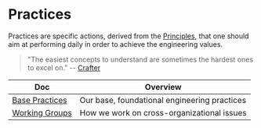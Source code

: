 # Practices

Practices are specific actions,
derived from the [Principles](principles),
that one should aim at performing daily
in order to achieve the engineering values.

> "The easiest concepts to understand 
>  are sometimes the hardest ones to excel on." -- [Crafter](http://wordnetweb.princeton.edu/perl/webwn?s=crafter)

<!-- prettier-ignore-start -->
<!-- start_toc -->
| Doc | Overview |
|--|--|
| [Base Practices](/practices/base-practices.md#readme) | Our base, foundational engineering practices |
| [Working Groups](/practices/working-groups.md#readme) | How we work on cross-organizational issues |
<!-- end_toc -->
<!-- prettier-ignore-end -->
